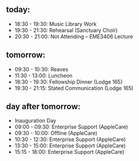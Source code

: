 today:
-----------

* 18:30 - 19:30: Music Library Work
* 19:30 - 21:30: Rehearsal (Sanctuary Choir)
* 20:30 - 21:00: Not Attending – EME3406 Lecture

tomorrow:
-----------

* 09:30 - 10:30: Reaves 
* 11:30 - 13:00: Luncheon 
* 18:30 - 19:30: Fellowship Dinner (Lodge 165)
* 19:30 - 21:15: Stated Communication (Lodge 165)

day after tomorrow:
-----------

* Inauguration Day
* 09:00 - 09:30: Enterprise Support (AppleCare)
* 09:30 - 10:00: Offline (AppleCare)
* 10:30 - 12:30: Enterprise Support (AppleCare)
* 13:30 - 15:00: Enterprise Support (AppleCare)
* 15:15 - 18:00: Enterprise Support (AppleCare)
